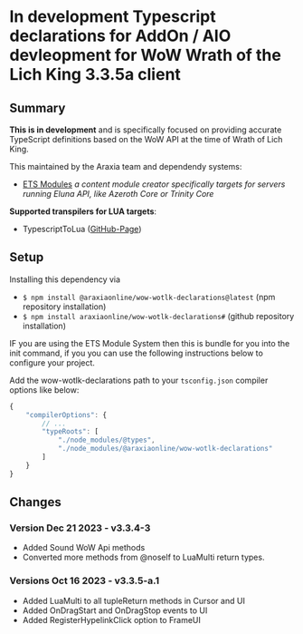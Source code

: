 # In development Typescript declarations for AddOn / AIO devleopment for WoW Wrath of the Lich King 3.3.5a client

## Summary

**This is in development** and is specifically focused on providing accurate TypeScript definitions based on the WoW API at the time of Wrath of Lich King. 

This maintained by the Araxia team and dependendy systems: 

 - [ETS Modules](https://github.com/araxiaonline/wow-eluna-ts-module) _a content module creator specifically targets for servers running Eluna API, like Azeroth Core or Trinity Core_


**Supported transpilers for LUA targets**:

- TypescriptToLua ([GitHub-Page](https://github.com/TypeScriptToLua/TypeScriptToLua)) 

## Setup

Installing this dependency via

- `$ npm install @araxiaonline/wow-wotlk-declarations@latest` (npm repository installation)
- `$ npm install araxiaonline/wow-wotlk-declarations#` (github repository installation)

IF you are using the ETS Module System then this is bundle for you into the init command, if you you can use the following instructions below to configure your project. 

Add the wow-wotlk-declarations path to your `tsconfig.json` compiler options like below:

```js
{
    "compilerOptions": {
        // ...
        "typeRoots": [
            "./node_modules/@types",
            "./node_modules/@araxiaonline/wow-wotlk-declarations"
        ]
    }
}
```

## Changes
### Version **Dec 21 2023 - v3.3.4-3**
- Added Sound WoW Api methods
- Converted more methods from @noself to LuaMulti return types. 

### Versions **Oct 16 2023 - v3.3.5-a.1**

- Added LuaMulti to all tupleReturn methods in Cursor and UI
- Added OnDragStart and OnDragStop events to UI
- Added RegisterHypelinkClick option to FrameUI
